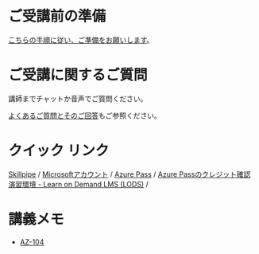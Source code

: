 
# ご受講前の準備

[こちらの手順に従い、ご準備をお願いします](prep/README.md)。

# ご受講に関するご質問

講師までチャットか音声でご質問ください。

[よくあるご質問とそのご回答](faq.md)もご参照ください。

# クイック リンク

[Skillpipe](https://www.skillpipe.com/) / [Microsoftアカウント](https://account.microsoft.com/account/Account) / [Azure Pass](https://www.microsoftazurepass.com/) / [Azure Passのクレジット確認](https://www.microsoftazuresponsorships.com/balance)
[演習環境 - Learn on Demand LMS (LODS)](https://tsfb.learnondemand.net/) /  


# 講義メモ

- [AZ-104](AZ-104/README.md)
